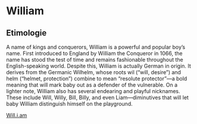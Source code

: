 # William

## Etimologie

A name of kings and conquerors, William is a powerful and popular boy’s name. First introduced to England by William the Conqueror in 1066, the name has stood the test of time and remains fashionable throughout the English-speaking world. Despite this, William is actually German in origin. It derives from the Germanic Wilhelm, whose roots wil (“will, desire”) and helm (“helmet, protection”) combine to mean “resolute protector”—a bold meaning that will mark baby out as a defender of the vulnerable. On a lighter note, William also has several endearing and playful nicknames. These include Will, Willy, Bill, Billy, and even Liam—diminutives that will let baby William distinguish himself on the playground.

[Will.i.am](https://static.cinemagia.ro/img/resize/db/actor/09/69/43/will-i-am-921657l-poza.jpg)